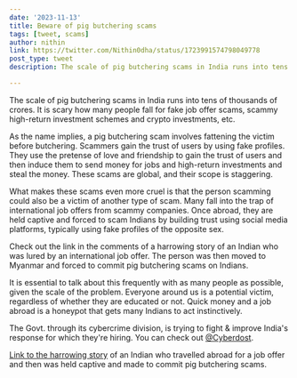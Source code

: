 ```yaml
---
date: '2023-11-13'
title: Beware of pig butchering scams
tags: [tweet, scams]
author: nithin
link: https://twitter.com/Nithin0dha/status/1723991574798049778
post_type: tweet
description: The scale of pig butchering scams in India runs into tens of thousands of crores. It is scary how many people fall for fake job offer scams...

---
```

The scale of pig butchering scams in India runs into tens of thousands of crores. It is scary how many people fall for fake job offer scams, scammy high-return investment schemes and crypto investments, etc.

As the name implies, a pig butchering scam involves fattening the victim before butchering. Scammers gain the trust of users by using fake profiles. They use the pretense of love and friendship to gain the trust of users and then induce them to send money for jobs and high-return investments and steal the money. These scams are global, and their scope is staggering.

What makes these scams even more cruel is that the person scamming could also be a victim of another type of scam. Many fall into the trap of international job offers from scammy companies. Once abroad, they are held captive and forced to scam Indians by building trust using social media platforms, typically using fake profiles of the opposite sex.

Check out the link in the comments of a harrowing story of an Indian who was lured by an international job offer. The person was then moved to Myanmar and forced to commit pig butchering scams on Indians.

It is essential to talk about this frequently with as many people as possible, given the scale of the problem. Everyone around us is a potential victim, regardless of whether they are educated or not. Quick money and a job abroad is a honeypot that gets many Indians to act instinctively.

The Govt. through its cybercrime division, is trying to fight & improve India's response for which they're hiring. You can check out [@Cyberdost](https://twitter.com/Cyberdost).

[Link to the harrowing story](https://www.hindustantimes.com/india-news/thought-this-was-the-end-tamilians-trapped-in-myanmar-return-101664995741387.html) of an Indian who travelled abroad for a job offer and then was held captive and made to commit pig butchering scams.
